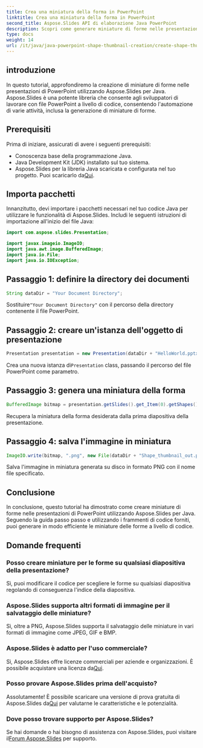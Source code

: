 ```yaml
---
title: Crea una miniatura della forma in PowerPoint
linktitle: Crea una miniatura della forma in PowerPoint
second_title: Aspose.Slides API di elaborazione Java PowerPoint
description: Scopri come generare miniature di forme nelle presentazioni di PowerPoint utilizzando Aspose.Slides per Java. Guida passo passo fornita.
type: docs
weight: 14
url: /it/java/java-powerpoint-shape-thumbnail-creation/create-shape-thumbnail-powerpoint/
---
```

## introduzione
In questo tutorial, approfondiremo la creazione di miniature di forme nelle presentazioni di PowerPoint utilizzando Aspose.Slides per Java. Aspose.Slides è una potente libreria che consente agli sviluppatori di lavorare con file PowerPoint a livello di codice, consentendo l'automazione di varie attività, inclusa la generazione di miniature di forme.
## Prerequisiti
Prima di iniziare, assicurati di avere i seguenti prerequisiti:
- Conoscenza base della programmazione Java.
- Java Development Kit (JDK) installato sul tuo sistema.
-  Aspose.Slides per la libreria Java scaricata e configurata nel tuo progetto. Puoi scaricarlo da[Qui](https://releases.aspose.com/slides/java/).

## Importa pacchetti
Innanzitutto, devi importare i pacchetti necessari nel tuo codice Java per utilizzare le funzionalità di Aspose.Slides. Includi le seguenti istruzioni di importazione all'inizio del file Java:
```java
import com.aspose.slides.Presentation;

import javax.imageio.ImageIO;
import java.awt.image.BufferedImage;
import java.io.File;
import java.io.IOException;
```
## Passaggio 1: definire la directory dei documenti
```java
String dataDir = "Your Document Directory";
```
 Sostituire`"Your Document Directory"` con il percorso della directory contenente il file PowerPoint.
## Passaggio 2: creare un'istanza dell'oggetto di presentazione
```java
Presentation presentation = new Presentation(dataDir + "HelloWorld.pptx");
```
 Crea una nuova istanza di`Presentation` class, passando il percorso del file PowerPoint come parametro.
## Passaggio 3: genera una miniatura della forma
```java
BufferedImage bitmap = presentation.getSlides().get_Item(0).getShapes().get_Item(0).getThumbnail();
```
Recupera la miniatura della forma desiderata dalla prima diapositiva della presentazione.
## Passaggio 4: salva l'immagine in miniatura
```java
ImageIO.write(bitmap, ".png", new File(dataDir + "Shape_thumbnail_out.png"));
```
Salva l'immagine in miniatura generata su disco in formato PNG con il nome file specificato.

## Conclusione
In conclusione, questo tutorial ha dimostrato come creare miniature di forme nelle presentazioni di PowerPoint utilizzando Aspose.Slides per Java. Seguendo la guida passo passo e utilizzando i frammenti di codice forniti, puoi generare in modo efficiente le miniature delle forme a livello di codice.

## Domande frequenti
### Posso creare miniature per le forme su qualsiasi diapositiva della presentazione?
Sì, puoi modificare il codice per scegliere le forme su qualsiasi diapositiva regolando di conseguenza l'indice della diapositiva.
### Aspose.Slides supporta altri formati di immagine per il salvataggio delle miniature?
Sì, oltre a PNG, Aspose.Slides supporta il salvataggio delle miniature in vari formati di immagine come JPEG, GIF e BMP.
### Aspose.Slides è adatto per l'uso commerciale?
 Sì, Aspose.Slides offre licenze commerciali per aziende e organizzazioni. È possibile acquistare una licenza da[Qui](https://purchase.aspose.com/buy).
### Posso provare Aspose.Slides prima dell'acquisto?
 Assolutamente! È possibile scaricare una versione di prova gratuita di Aspose.Slides da[Qui](https://releases.aspose.com/) per valutarne le caratteristiche e le potenzialità.
### Dove posso trovare supporto per Aspose.Slides?
 Se hai domande o hai bisogno di assistenza con Aspose.Slides, puoi visitare il[Forum Aspose.Slides](https://forum.aspose.com/c/slides/11) per supporto.